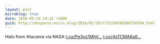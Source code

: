 ```yaml
---
layout: post
microblog: true
date: 2016-05-19 14:22 +1000
guid: http://desparoz.micro.blog/2016/05/19/t733150760389750784.html
---
```

Halo from Atacama via NASA [t.co/Pe3oz1MhV...](https://t.co/Pe3oz1MhVc) [t.co/4sTCMA6a6...](https://t.co/4sTCMA6a6r)
